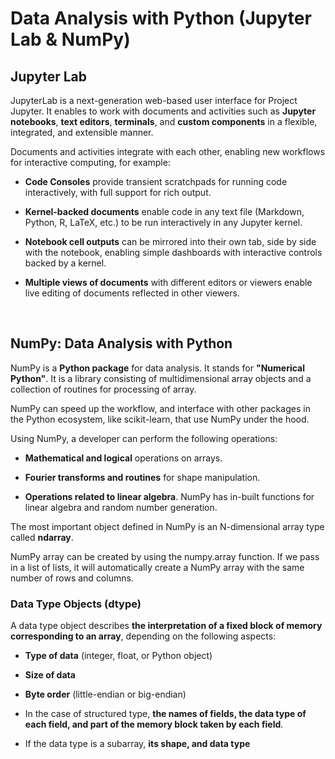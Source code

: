 # Data Analysis with Python (Jupyter Lab & NumPy)

## Jupyter Lab

JupyterLab is a next-generation web-based user interface for Project Jupyter. It enables to work with documents and activities such as **Jupyter notebooks**, **text editors**, **terminals**, and **custom components** in a flexible, integrated, and extensible manner.

Documents and activities integrate with each other, enabling new workflows for interactive computing, for example:

- **Code Consoles** provide transient scratchpads for running code interactively, with full support for rich output.

- **Kernel-backed documents** enable code in any text file (Markdown, Python, R, LaTeX, etc.) to be run interactively in any Jupyter kernel.

- **Notebook cell outputs** can be mirrored into their own tab, side by side with the notebook, enabling simple dashboards with interactive controls backed by a kernel.

- **Multiple views of documents** with different editors or viewers enable live editing of documents reflected in other viewers.

&nbsp;

## NumPy: Data Analysis with Python

NumPy is a **Python package** for data analysis. It stands for **"Numerical Python"**. It is a library consisting of multidimensional array objects and a collection of routines for processing of array.

NumPy can speed up the workflow, and interface with other packages in the Python ecosystem, like scikit-learn, that use NumPy under the hood.

Using NumPy, a developer can perform the following operations:

- **Mathematical and logical** operations on arrays.

- **Fourier transforms and routines** for shape manipulation.

- **Operations related to linear algebra**. NumPy has in-built functions for linear algebra and random number generation.

The most important object defined in NumPy is an N-dimensional array type called **ndarray**.

NumPy array can be created by using the numpy.array function. If we pass in a list of lists, it will automatically create a NumPy array with the same number of rows and columns.

### **Data Type Objects (dtype)**

A data type object describes **the interpretation of a fixed block of memory corresponding to an array**, depending on the following aspects:

- **Type of data** (integer, float, or Python object)

- **Size of data**

- **Byte order** (little-endian or big-endian)

- In the case of structured type, **the names of fields, the data type of each field, and part of the memory block taken by each field**.

- If the data type is a subarray, **its shape, and data type**
